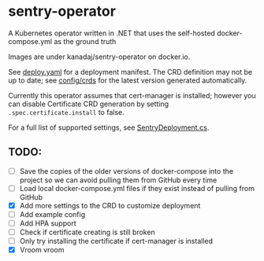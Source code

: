 # sentry-operator
A Kubernetes operator written in .NET that uses the self-hosted docker-compose.yml as the ground truth

Images are under kanadaj/sentry-operator on docker.io.

See [deploy.yaml](./deploy.yaml) for a deployment manifest. The CRD definition may not be up to date; see [config/crds](./config/crds) for the latest version generated automatically.

Currently this operator assumes that cert-manager is installed; however you can disable Certificate CRD generation by setting `.spec.certificate.install` to false.

For a full list of supported settings, see [SentryDeployment.cs](./Entities/SentryDeployment.cs).

## TODO:
- [ ] Save the copies of the older versions of docker-compose into the project so we can avoid pulling them from GitHub every time
- [ ] Load local docker-compose.yml files if they exist instead of pulling from GitHub
- [X] Add more settings to the CRD to customize deployment
- [ ] Add example config
- [ ] Add HPA support
- [ ] Check if certificate creating is still broken
- [ ] Only try installing the certificate if cert-manager is installed
- [X] Vroom vroom